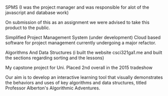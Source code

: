 SPMS (I was the project manager and was responsible for alot of the javascript and database work)

On submission of this as an assignment we were advised to take this product to the public.

Simplified Project Management System (under development)
Cloud based software for project management currently undergoing a major refactor.

Algorithms And Data Structures (i built the website csci321ga1.me and built the sections regarding sorting and the lessons)

My capstone project for Uni. Placed 2nd overall in the 2015 tradeshow

Our aim is to develop an interactive learning tool that visually demonstrates the behaviors and uses of key algorithms and data structures, titled Professor Alberton's Algorithmic Adventures.
